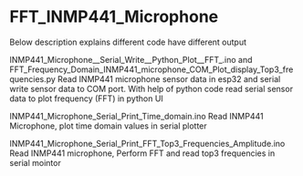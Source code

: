 # FFT_INMP441_Microphone
Below description explains different code have different output

INMP441_Microphone__Serial_Write__Python_Plot__FFT_.ino    and  FFT_Frequency_Domain_INMP441_microphone_COM_Plot_display_Top3_frequencies.py 
Read INMP441 microphone sensor data in esp32 and serial write sensor data to COM port. With help of python code read serial sensor data to plot frequency (FFT) in python UI 

INMP441_Microphone_Serial_Print_Time_domain.ino
Read INMP441 Microphone, plot time domain values in serial plotter

INMP441_Microphone_Serial_Print_FFT_Top3_Frequencies_Amplitude.ino
Read INMP441 microphone, Perform FFT and read top3 frequencies in serial mointor

